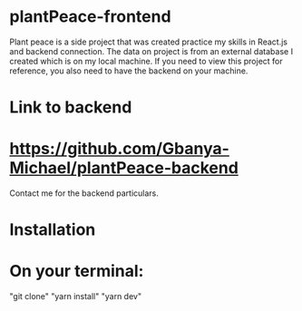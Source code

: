 # plantPeace-frontend
Plant peace is a side project that was created practice my skills in React.js and backend connection.
The data on project is from an external database I created which is on my local machine.
If you need to view this project for reference, you also need to have the backend on your machine.

# Link to backend 
# https://github.com/Gbanya-Michael/plantPeace-backend
Contact me for the backend particulars.

# Installation

# On your terminal:
"git clone"
"yarn install"
"yarn dev"


